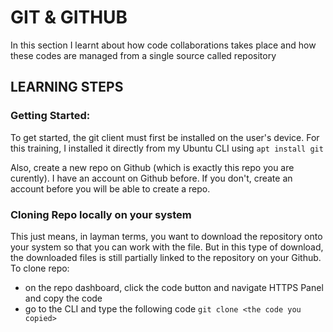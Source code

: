 # GIT & GITHUB
In this section I learnt about how code collaborations takes place and how these codes are managed from a single source called repository

## LEARNING STEPS

### Getting Started:
To get started, the git client must first be installed on the user's device. For this training, I installed it directly from my Ubuntu CLI using 
```apt install git```

Also, create a new repo on Github (which is exactly this repo you are curently). I have an account on Github before. If you don't, create an account before you will be able to create a repo.

### Cloning Repo locally on your system
This just means, in layman terms, you want to download the repository onto your system so that you can work with the file. But in this type of download, the downloaded files is still partially linked to the repository on your Github.
To clone repo:
- on the repo dashboard, click the code button and navigate HTTPS Panel and copy the code
- go to the CLI and type the following code
```git clone <the code you copied>```